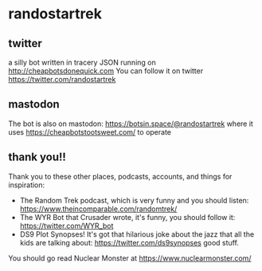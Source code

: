 # randostartrek

## twitter
a silly bot written in tracery JSON running on http://cheapbotsdonequick.com
You can follow it on twitter https://twitter.com/randostartrek

## mastodon
The bot is also on mastodon: https://botsin.space/@randostartrek where it uses https://cheapbotstootsweet.com/ to operate

## thank you!!
Thank you to these other places, podcasts, accounts, and things for inspiration:
* The Random Trek podcast, which is very funny and you should listen: https://www.theincomparable.com/randomtrek/
* The WYR Bot that Crusader wrote, it's funny, you should follow it: https://twitter.com/WYR_bot
* DS9 Plot Synopses! It's got that hilarious joke about the jazz that all the kids are talking about: https://twitter.com/ds9synopses good stuff.

You should go read Nuclear Monster at https://www.nuclearmonster.com/
